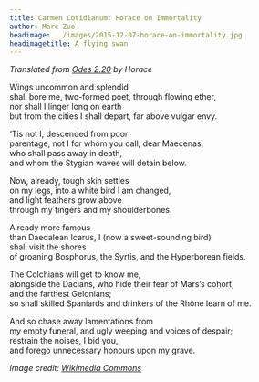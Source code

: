 ```yaml
---
title: Carmen Cotidianum: Horace on Immortality
author: Marc Zuo
headimage: ../images/2015-12-07-horace-on-immortality.jpg
headimagetitle: A flying swan
---
```


_Translated from [Odes 2.20](https://books.google.fr/books?id=V5ydX0CFwgYC&pg=PA308&lpg=PA308&source=bl&ots=hFVgv_Z-7R&sig=0YppeCTYIHw2BSNHdEjR_H-CVKw&hl=fr&sa=X&ved=0ahUKEwj02d2WxeHJAhVM0hoKHYKlDSI4ChDoAQgiMAE#v=onepage&q=Non%20usitata%20nec%20tenui%20ferar&f=false)
by Horace_

Wings uncommon and splendid  
shall bore me, two-formed poet, through flowing ether,  
nor shall I linger long on earth  
but from the cities I shall depart, far above vulgar envy.  
  
‘Tis not I, descended from poor  
parentage, not I for whom you call, dear Maecenas,  
who shall pass away in death,  
and whom the Stygian waves will detain below.  
  
Now, already, tough skin settles  
on my legs, into a white bird I am changed,  
and light feathers grow above  
through my fingers and my shoulderbones.  
  
Already more famous  
than Daedalean Icarus, I (now a sweet-sounding bird)  
shall visit the shores  
of groaning Bosphorus, the Syrtis, and the Hyperborean fields.  
  
The Colchians will get to know me,  
alongside the Dacians, who hide their fear of Mars’s cohort,  
and the farthest Gelonians;  
so shall skilled Spaniards and drinkers of the Rhône learn of me.  
  
And so chase away lamentations from  
my empty funeral, and ugly weeping and voices of despair;  
restrain the noises, I bid you,  
and forego unnecessary honours upon my grave.  

_Image credit: [Wikimedia Commons](https://commons.wikimedia.org/wiki/File:Cygne_volant.jpg)_

